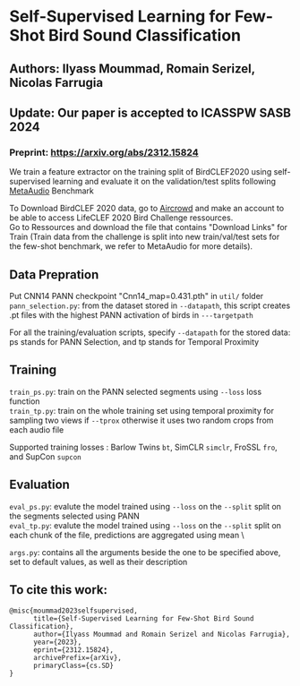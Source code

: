 # Self-Supervised Learning for Few-Shot Bird Sound Classification
Authors: Ilyass Moummad, Romain Serizel, Nicolas Farrugia
---
## Update: Our paper is accepted to ICASSPW SASB 2024

### Preprint: https://arxiv.org/abs/2312.15824

We train a feature extractor on the training split of BirdCLEF2020 using self-supervised learning and evaluate it on the validation/test splits following [MetaAudio](https://github.com/CHeggan/MetaAudio-A-Few-Shot-Audio-Classification-Benchmark) Benchmark 

To Download BirdCLEF 2020 data, go to [Aircrowd](https://www.aicrowd.com/clef_tasks/22/task_dataset_files?challenge_id=211) and make an account to be able to access LifeCLEF 2020 Bird Challenge ressources. \
Go to Ressources and download the file that contains "Download Links" for Train (Train data from the challenge is split into new train/val/test sets for the few-shot benchmark, we refer to MetaAudio for more details).

## Data Prepration
Put CNN14 PANN checkpoint "Cnn14_map=0.431.pth" in ```util/``` folder \
```pann_selection.py```: from the dataset stored in ```--datapath```, this script creates .pt files with the highest PANN activation of birds in ```---targetpath```

For all the training/evaluation scripts, specify ```--datapath``` for the stored data: ps stands for PANN Selection, and tp stands for Temporal Proximity

## Training
```train_ps.py```: train on the PANN selected segments using ```--loss``` loss function \
```train_tp.py```: train on the whole training set using temporal proximity for sampling two views if ```--tprox``` otherwise it uses two random crops from each audio file

Supported training losses : Barlow Twins ```bt```, SimCLR ```simclr```, FroSSL ```fro```, and SupCon ```supcon```

## Evaluation
```eval_ps.py```: evalute the model trained using ```--loss``` on the ```--split``` split on the segments selected using PANN \
```eval_tp.py```: evalute the model trained using ```--loss``` on the ```--split``` split on each chunk of the file, predictions are aggregated using mean \

```args.py```: contains all the arguments beside the one to be specified above, set to default values, as well as their description

## To cite this work:
```
@misc{moummad2023selfsupervised,
      title={Self-Supervised Learning for Few-Shot Bird Sound Classification}, 
      author={Ilyass Moummad and Romain Serizel and Nicolas Farrugia},
      year={2023},
      eprint={2312.15824},
      archivePrefix={arXiv},
      primaryClass={cs.SD}
}
```
